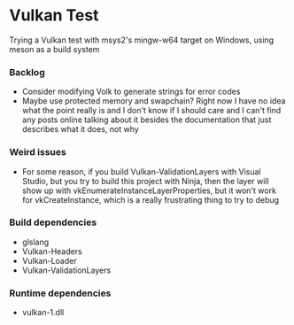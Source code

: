 # Vulkan Test

Trying a Vulkan test with msys2's mingw-w64 target on Windows, using meson as a build system

### Backlog

* Consider modifying Volk to generate strings for error codes
* Maybe use protected memory and swapchain? Right now I have no idea what the point really is and I don't know if I should care and I can't find any posts online talking about it besides the documentation that just describes what it does, not why

### Weird issues

* For some reason, if you build Vulkan-ValidationLayers with Visual Studio, but you try to build this project with Ninja, then the layer will show up with vkEnumerateInstanceLayerProperties, but it won't work for vkCreateInstance, which is a really frustrating thing to try to debug

### Build dependencies

* glslang
* Vulkan-Headers
* Vulkan-Loader
* Vulkan-ValidationLayers

### Runtime dependencies

* vulkan-1.dll
